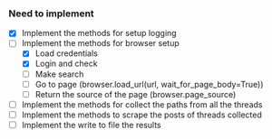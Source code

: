 ### Need to implement
- [X] Implement the methods for setup logging
- [ ] Implement the methods for browser setup
    - [X] Load credentials
    - [X] Login and check
    - [ ] Make search
    - [ ] Go to page (browser.load_url(url, wait_for_page_body=True))
    - [ ] Return the source of the page (browser.page_source)
- [ ] Implement the methods for collect the paths from all the threads
- [ ] Implement the methods to scrape the posts of threads collected
- [ ] Implement the write to file the results